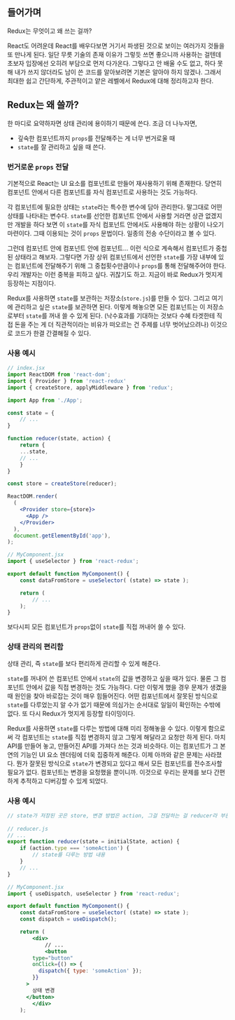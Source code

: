 ## 들어가며

Redux는 무엇이고 왜 쓰는 걸까? 

React도 어려운데 React를 배우다보면 거기서 파생된 것으로 보이는 여러가지 것들을 또 만나게 된다. 일단 무릇 기술의 존재 이유가 그렇듯 쓰면 좋으니까 사용하는 걸텐데 초보자 입장에선 오히려 부담으로 먼저 다가온다. 그렇다고 안 배울 수도 없고, 하다 못해 내가 쓰지 않더라도 남이 쓴 코드를 알아보려면 기본은 알아야 하지 않겠나. 그래서 최대한 쉽고 간단하게, 주관적이고 얕은 레벨에서 Redux에 대해 정리하고자 한다.

## Redux는 왜 쓸까?

한 마디로 요약하자면 상태 관리에 용이하기 때문에 쓴다. 조금 더 나누자면,

- 깊숙한 컴포넌트까지 `props`를 전달해주는 게 너무 번거로울 때
- `state`를 잘 관리하고 싶을 때 쓴다.

### 번거로운 `props` 전달

기본적으로 React는 UI 요소를 컴포넌트로 만들어 재사용하기 위해 존재한다. 당연히 컴포넌트 안에서 다른 컴포넌트를 자식 컴포넌트로 사용하는 것도 가능하다. 

각 컴포넌트에 필요한 상태는 `state`라는 특수한 변수에 담아 관리한다. 말그대로 어떤 상태를 나타내는 변수다. `state`를 선언한 컴포넌트 안에서 사용할 거라면 상관 없겠지만 개발을 하다 보면 이 `state`를 자식 컴포넌트 안에서도 사용해야 하는 상황이 나오기 마련이다. 그때 이용되는 것이 `props` 문법이다. 일종의 전송 수단이라고 볼 수 있다.

그런데 컴포넌트 안에 컴포넌트 안에 컴포넌트... 이런 식으로 계속해서 컴포넌트가 중첩된 상태라고 해보자. 그렇다면 가장 상위 컴포넌트에서 선언한 `state`를 가장 내부에 있는 컴포넌트에 전달해주기 위해 그 중첩횟수만큼이나 `props`를 통해 전달해주어야 한다. 우리 개발자는 이런 중복을 피하고 싶다. 귀찮기도 하고. 지금이 바로 Redux가 멋지게 등장하는 지점이다.

Redux를 사용하면 `state`를 보관하는 저장소(`store.js`)를 만들 수 있다. 그리고 여기에 관리하고 싶은 `state`를 보관하면 된다. 이렇게 해놓으면 모든 컴포넌트는 이 저장소로부터 `state`를 꺼내 쓸 수 있게 된다. (낙수효과를 기대하는 것보다 수혜 타겟한테 직접 돈을 주는 게 더 직관적이라는 비유가 떠오르는 건 주제를 너무 벗어났으려나) 이것으로 코드가 한결 간결해질 수 있다.

### 사용 예시

```jsx
// index.jsx
import ReactDOM from 'react-dom';
import { Provider } from 'react-redux'
import { createStore, applyMiddleware } from 'redux';

import App from './App';

const state = {
	// ...
}

function reducer(state, action) {
	return {
	...state,
	// ...
	}
}

const store = createStore(reducer);

ReactDOM.render(
  (
    <Provider store={store}>
      <App />
    </Provider>
  ),
  document.getElementById('app'),
);

// MyComponent.jsx
import { useSelector } from 'react-redux';

export default function MyComponent() {
	const dataFromStore = useSelector( (state) => state );

	return (
		// ...
	);
}
```

보다시피 모든 컴포넌트가 `props`없이 `state`를 직접 꺼내어 쓸 수 있다.

### 상태 관리의 편리함

상태 관리, 즉 `state`를 보다 편리하게 관리할 수 있게 해준다.

`state`를 꺼내어 쓴 컴포넌트 안에서 `state`의 값을 변경하고 싶을 때가 있다. 물론 그 컴포넌트 안에서 값을 직접 변경하는 것도 가능하다. 다만 이렇게 했을 경우 문제가 생겼을 때 원인을 찾아 바로잡는 것이 매우 힘들어진다. 어떤 컴포넌트에서 잘못된 방식으로 `state`를 다루었는지 알 수가 없기 때문에 의심가는 순서대로 일일이 확인하는 수밖에 없다. 또 다시 Redux가 멋지게 등장할 타이밍이다.

Redux를 사용하면 `state`를 다루는 방법에 대해 미리 정해놓을 수 있다.  이렇게 함으로써 각 컴포넌트는 `state`를 직접 변경하지 않고 그렇게 해달라고 요청만 하게 된다. 마치 API를 만들어 놓고, 만들어진 API를 가져다 쓰는 것과 비슷하다. 이는 컴포넌트가 그 본연의 기능인 UI 요소 렌더링에 더욱 집중하게 해준다. 이제 아까와 같은 문제는 사라졌다. 뭔가 잘못된 방식으로 `state`가 변경되고 있다고 해서 모든 컴포넌트를 전수조사할 필요가 없다. 컴포넌트는 변경을 요청했을 뿐이니까. 이것으로 우리는 문제를 보다 간편하게 추적하고 디버깅할 수 있게 되었다.

### 사용 예시

```jsx
// state가 저장된 곳은 store, 변경 방법은 action, 그걸 전달하는 걸 reducer라 부른다.
 
// reducer.js
// ...
export function reducer(state = initialState, action) {
	if (action.type === 'someAction') {
		// state를 다루는 방법 내용
	}
	// ...
}

// MyComponent.jsx
import { useDispatch, useSelector } from 'react-redux';

export default function MyComponent() {
	const dataFromStore = useSelector( (state) => state );
	const dispatch = useDispatch();

	return (
		<div>
			// ...
			<button
        type="button"
        onClick={() => {
          dispatch({ type: 'someAction' });
        }}
      >
        상태 변경
      </button>
		</div>
	);
```